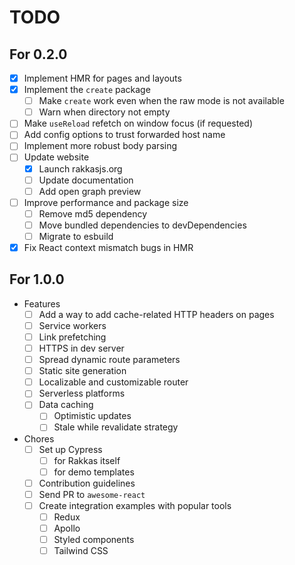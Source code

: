 # TODO

## For 0.2.0
- [x] Implement HMR for pages and layouts
- [x] Implement the `create` package
	- [ ] Make `create` work even when the raw mode is not available
	- [ ] Warn when directory not empty
- [ ] Make `useReload` refetch on window focus (if requested)
- [ ] Add config options to trust forwarded host name
- [ ] Implement more robust body parsing
- [ ] Update website
  - [x] Launch rakkasjs.org
  - [ ] Update documentation
  - [ ] Add open graph preview
- [ ] Improve performance and package size
  - [ ] Remove md5 dependency
  - [ ] Move bundled dependencies to devDependencies
  - [ ] Migrate to esbuild
- [x] Fix React context mismatch bugs in HMR

## For 1.0.0
- Features
  - [ ] Add a way to add cache-related HTTP headers on pages
  - [ ] Service workers
  - [ ] Link prefetching
  - [ ] HTTPS in dev server
  - [ ] Spread dynamic route parameters
  - [ ] Static site generation
  - [ ] Localizable and customizable router
  - [ ] Serverless platforms
  - [ ] Data caching
  	- [ ] Optimistic updates
  	- [ ] Stale while revalidate strategy
- Chores
  - [ ] Set up Cypress
    - [ ] for Rakkas itself
    - [ ] for demo templates
  - [ ] Contribution guidelines
  - [ ] Send PR to `awesome-react`
  - [ ] Create integration examples with popular tools
    - [ ] Redux
    - [ ] Apollo
    - [ ] Styled components
    - [ ] Tailwind CSS